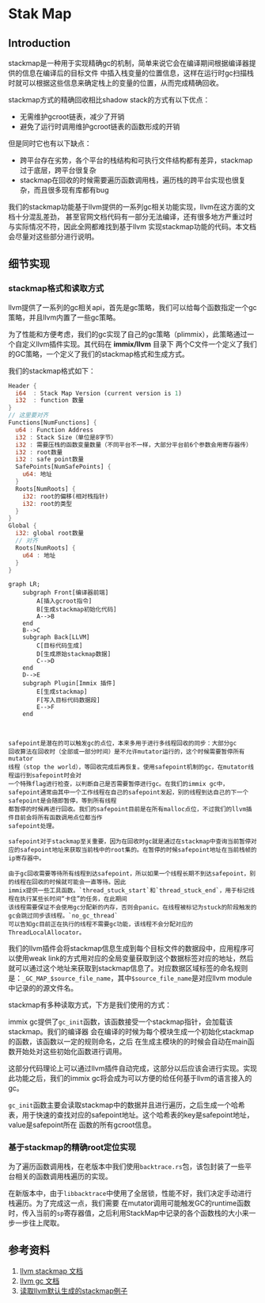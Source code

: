 # Stak Map

<!-- toc -->

## Introduction

stackmap是一种用于实现精确gc的机制，简单来说它会在编译期间根据编译器提供的信息在编译后的目标文件
中插入栈变量的位置信息，这样在运行时gc扫描栈时就可以根据这些信息来确定栈上的变量的位置，从而完成精确回收。

stackmap方式的精确回收相比shadow stack的方式有以下优点：

- 无需维护gcroot链表，减少了开销
- 避免了运行时调用维护gcroot链表的函数形成的开销

但是同时它也有以下缺点：

- 跨平台存在劣势，各个平台的栈结构和可执行文件结构都有差异，stackmap过于底层，跨平台很复杂
- stackmap在回收的时候需要遍历函数调用栈，遍历栈的跨平台实现也很复杂，而且很多现有库都有bug

我们的stackmap功能基于llvm提供的一系列gc相关功能实现，llvm在这方面的文档十分混乱差劲，
甚至官网文档代码有一部分无法编译，还有很多地方严重过时与实际情况不符，因此全网都难找到基于llvm
实现stackmap功能的代码。本文档会尽量对这些部分进行说明。


## 细节实现

### stackmap格式和读取方式

llvm提供了一系列的gc相关api，首先是gc策略，我们可以给每个函数指定一个gc策略，并且llvm内置了一些gc策略。

为了性能和方便考虑，我们的gc实现了自己的gc策略（plimmix），此策略通过一个自定义llvm插件实现。其代码在 __immix/llvm__ 目录下
两个C文件一个定义了我们的GC策略，一个定义了我们的stackmap格式和生成方式。

我们的stackmap格式如下：

```Rust
Header {
  i64  : Stack Map Version (current version is 1)
  i32  : function 数量
}
// 这里要对齐
Functions[NumFunctions] {
  u64 : Function Address
  i32 : Stack Size（单位是8字节）
  i32 : 需要压栈的函数变量数量（不同平台不一样，大部分平台前6个参数会用寄存器传）
  i32 : root数量
  i32 : safe point数量
  SafePoints[NumSafePoints] {
    u64: 地址
  }
  Roots[NumRoots] {
    i32: root的偏移(相对栈指针)
    i32: root的类型
  }
}
Global {
  i32: global root数量
  // 对齐
  Roots[NumRoots] {
    u64 : 地址
  }
}
```

```mermaid
graph LR;
    subgraph Front[编译器前端]
        A[插入gcroot指令]
        B[生成stackmap初始化代码]
        A-->B
    end
    B-->C
    subgraph Back[LLVM]
        C[目标代码生成]
        D[生成原始stackmap数据]
        C-->D
    end
    D-->E
    subgraph Plugin[Immix 插件]
        E[生成stackmap]
        F[写入目标代码数据段]
        E-->F
    end

    
```

```admonish tip title="gc safepoint介绍"
safepoint是潜在的可以触发gc的点位，本来多用于进行多线程回收的同步：大部分gc
回收算法在回收时（全部或一部分时间）是不允许mutator运行的，这个时候需要暂停所有mutator
线程（stop the world），等回收完成后再恢复。使用safepoint机制的gc，在mutator线程运行到safepoint时会对
一个特殊flag进行检查，以判断自己是否需要暂停进行gc。在我们的immix gc中，
safepoint通常由其中一个工作线程在自己的safepoint发起，别的线程到达自己的下一个safepoint是会随即暂停，等到所有线程
都暂停的时候再进行回收。我们的safepoint目前是在所有malloc点位，不过我们的llvm插件目前会将所有函数调用点位都当作
safepoint处理。

safepoint对于stackmap至关重要，因为在回收时gc就是通过在stackmap中查询当前暂停对应的safepoint地址来获取当前栈中的root集的。在暂停的时候safepoint地址在当前栈帧的ip寄存器中。

由于gc回收需要等待所有线程到达safepoint，所以如果一个线程长期不到达safepoint，别的线程在回收的时候就可能会一直等待。因此
immix提供一些工具函数。`thread_stuck_start`和`thread_stuck_end`，用于标记线程在执行某些长时间“卡住”的任务，在此期间
该线程需要保证不会使用gc分配新的内存，否则会panic。在线程被标记为stuck的阶段触发的gc会跳过同步该线程。`no_gc_thread`
可以告知gc目前正在执行的线程不需要gc功能，该线程不会分配对应的ThreadLocalAllocator。

```

我们的llvm插件会将stackmap信息生成到每个目标文件的数据段中，应用程序可以使用weak link的方式用对应的全局变量获取到这个数据标签对应的地址，然后就可以通过这个地址来获取到stackmap信息了。对应数据区域标签的命名规则是：`_GC_MAP_$source_file_name`，其中`$source_file_name`是对应llvm module中记录的的源文件名。

stackmap有多种读取方式，下方是我们使用的方式：

immix gc提供了`gc_init`函数，该函数接受一个stackmap指针，会加载该stackmap。我们的编译器
会在编译的时候为每个模块生成一个初始化stackmap的函数，该函数以一定的规则命名，之后
在生成主模块的的时候会自动在main函数开始处对这些初始化函数进行调用。

这部分代码理论上可以通过llvm插件自动完成，这部分以后应该会进行实现。实现此功能之后，我们的immix gc将会成为可以方便的给任何基于llvm的语言接入的gc。

`gc_init`函数主要会读取stackmap中的数据并且进行遍历，之后生成一个哈希表，用于快速的查找对应的safepoint地址。这个哈希表的key是safepoint地址，value是safepoint所在
函数的所有gcroot信息。

### 基于stackmap的精确root定位实现

为了遍历函数调用栈，在老版本中我们使用`backtrace.rs`包，该包封装了一些平台相关的函数调用栈遍历的实现。

在新版本中，由于`libbacktrace`中使用了全居锁，性能不好，我们决定手动进行栈遍历。为了完成这一点，我们需要
在mutator调用可能触发GC的runtime函数时，传入当前的`sp`寄存器值，之后利用StackMap中记录的各个函数栈的大小来一步一步往上爬取。

## 参考资料

1. [llvm stackmap 文档](https://llvm.org/docs/StackMaps.html)
2. [llvm gc 文档](https://llvm.org/docs/GarbageCollection.html)
3. [读取llvm默认生成的stackmap例子](https://github.com/KavinduZoysa/test-GCs)
